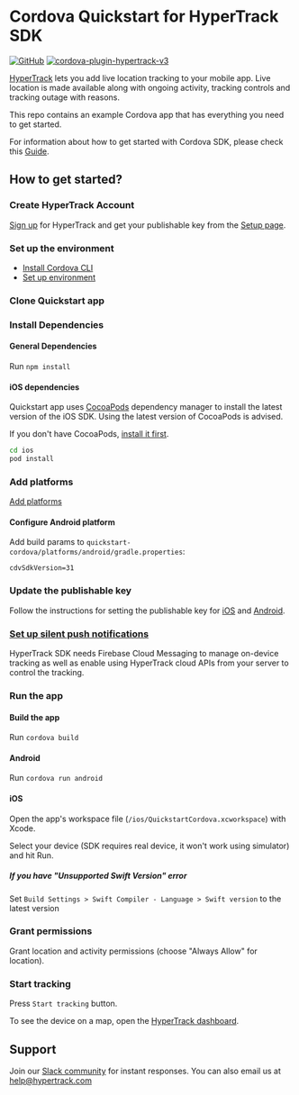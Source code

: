 # Cordova Quickstart for HyperTrack SDK

[![GitHub](https://img.shields.io/github/license/hypertrack/quickstart-cordova?color=orange)](./LICENSE)
[![cordova-plugin-hypertrack-v3](https://img.shields.io/badge/cordova_plugin_hypertrack_v3-1.0.0-brightgreen.svg)](https://github.com/hypertrack/cordova-plugin-hypertrack)

[HyperTrack](https://www.hypertrack.com/) lets you add live location tracking to your mobile app. Live location is made available along with ongoing activity, tracking controls and tracking outage with reasons.

This repo contains an example Cordova app that has everything you need to get started.

For information about how to get started with Cordova SDK, please check this [Guide](https://hypertrack.com/docs/install-sdk-cordova).

## How to get started?

### Create HyperTrack Account

[Sign up](https://dashboard.hypertrack.com/signup) for HyperTrack and get your publishable key from the [Setup page](https://dashboard.hypertrack.com/setup).

### Set up the environment

- [Install Cordova CLI](https://cordova.apache.org/docs/en/latest/guide/cli/index.html#installing-the-cordova-cli)
- [Set up environment](https://cordova.apache.org/docs/en/latest/guide/cli/index.html#install-pre-requisites-for-building)

### Clone Quickstart app

### Install Dependencies

#### General Dependencies

Run `npm install`

#### iOS dependencies

Quickstart app uses [CocoaPods](https://cocoapods.org/) dependency manager to install the latest version of the iOS SDK. Using the latest version of CocoaPods is advised.

If you don't have CocoaPods, [install it first](https://guides.cocoapods.org/using/getting-started.html#installation).

```sh
cd ios
pod install
```

### Add platforms

[Add platforms](https://cordova.apache.org/docs/en/latest/guide/cli/index.html#add-platforms)

#### Configure Android platform

Add build params to `quickstart-cordova/platforms/android/gradle.properties`:

```
cdvSdkVersion=31
```

### Update the publishable key

Follow the instructions for setting the publishable key for [iOS](https://hypertrack.com/docs/install-sdk-ios/#set-the-publishable-key) and [Android](https://hypertrack.com/docs/install-sdk-android/#set-the-publishable-key).

### [Set up silent push notifications](https://hypertrack.com/docs/install-sdk-cordova/#set-up-silent-push-notifications)

HyperTrack SDK needs Firebase Cloud Messaging to manage on-device tracking as well as enable using HyperTrack cloud APIs from your server to control the tracking.

### Run the app

#### Build the app

Run `cordova build`

#### Android

Run `cordova run android`

#### iOS

Open the app's workspace file (`/ios/QuickstartCordova.xcworkspace`) with Xcode.

Select your device (SDK requires real device, it won't work using simulator) and hit Run.

##### If you have "Unsupported Swift Version" error

Set `Build Settings > Swift Compiler - Language > Swift version` to the latest version

### Grant permissions

Grant location and activity permissions (choose "Always Allow" for location).

### Start tracking

Press `Start tracking` button.

To see the device on a map, open the [HyperTrack dashboard](https://dashboard.hypertrack.com/).

## Support

Join our [Slack community](https://join.slack.com/t/hypertracksupport/shared_invite/enQtNDA0MDYxMzY1MDMxLTdmNDQ1ZDA1MTQxOTU2NTgwZTNiMzUyZDk0OThlMmJkNmE0ZGI2NGY2ZGRhYjY0Yzc0NTJlZWY2ZmE5ZTA2NjI) for instant responses. You can also email us at help@hypertrack.com
